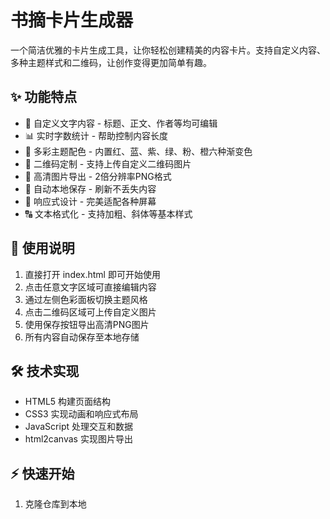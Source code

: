 # 书摘卡片生成器

一个简洁优雅的卡片生成工具，让你轻松创建精美的内容卡片。支持自定义内容、多种主题样式和二维码，让创作变得更加简单有趣。

## ✨ 功能特点

- 📝 自定义文字内容 - 标题、正文、作者等均可编辑
- 📊 实时字数统计 - 帮助控制内容长度
- 🎨 多彩主题配色 - 内置红、蓝、紫、绿、粉、橙六种渐变色
- 📱 二维码定制 - 支持上传自定义二维码图片
- 💾 高清图片导出 - 2倍分辨率PNG格式
- 🔄 自动本地保存 - 刷新不丢失内容
- 📱 响应式设计 - 完美适配各种屏幕
- 🔠 文本格式化 - 支持加粗、斜体等基本样式

## 🚀 使用说明

1. 直接打开 index.html 即可开始使用
2. 点击任意文字区域可直接编辑内容
3. 通过左侧色彩面板切换主题风格
4. 点击二维码区域可上传自定义图片
5. 使用保存按钮导出高清PNG图片
6. 所有内容自动保存至本地存储

## 🛠️ 技术实现

- HTML5 构建页面结构
- CSS3 实现动画和响应式布局
- JavaScript 处理交互和数据
- html2canvas 实现图片导出

## ⚡️ 快速开始

1. 克隆仓库到本地
